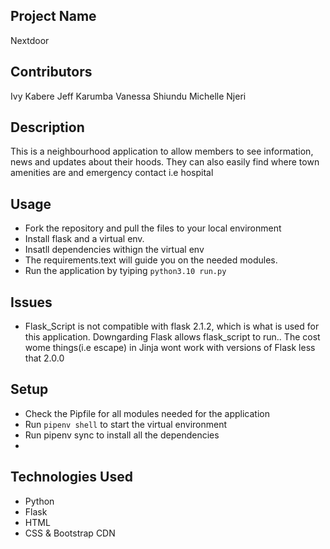 ## Project Name
Nextdoor

## Contributors
Ivy Kabere
Jeff Karumba
Vanessa Shiundu
Michelle Njeri

## Description
This is a neighbourhood application to allow members to see information, news and updates about their hoods. They can also easily find where town amenities are and emergency contact i.e hospital

## Usage
* Fork the repository and pull the files to your local environment
* Install flask and a virtual env.
* Insatll dependencies withign the virtual env
* The requirements.text will guide you on the needed modules. 
* Run the application by tyiping `python3.10 run.py`

## Issues
- Flask_Script  is not compatible with flask 2.1.2, which is what is used for 
this application. Downgarding Flask allows flask_script to run.. The cost wome things(i.e escape) in Jinja wont work with versions of Flask less that 2.0.0


## Setup
* Check the Pipfile for all modules needed for the application
* Run `pipenv shell` to start the virtual environment
* Run pipenv sync to install all the dependencies
* 


## Technologies Used
* Python
* Flask
* HTML
* CSS & Bootstrap CDN



